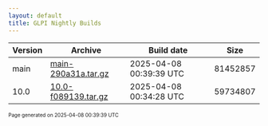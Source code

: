 ```yaml
---
layout: default
title: GLPI Nightly Builds
---
```


Version|Archive|Build date|Size
---|---|---|---
main|[main-290a31a.tar.gz](main-290a31a.tar.gz)|2025-04-08 00:39:39 UTC|81452857
10.0|[10.0-f089139.tar.gz](10.0-f089139.tar.gz)|2025-04-08 00:34:28 UTC|59734807

<font size="1">Page generated on 2025-04-08 00:39:39 UTC</font>
